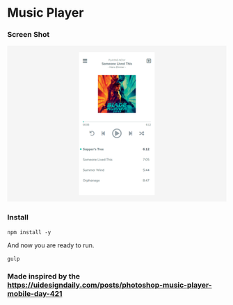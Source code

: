 # Music Player

### Screen Shot
<img src="https://raw.githubusercontent.com/abdullahkahriman/MusicPlayer/master/dist/img/ss.png" />

### Install
```
npm install -y
```
And now you are ready to run.
```
gulp
```

### Made inspired by the <a href="https://uidesigndaily.com/posts/photoshop-music-player-mobile-day-421">https://uidesigndaily.com/posts/photoshop-music-player-mobile-day-421</a>